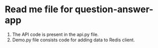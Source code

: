 # Read me file for question-answer-app

1. The API code is present in the api.py file.
2. Demo.py file consists code for adding data to Redis client.
   
